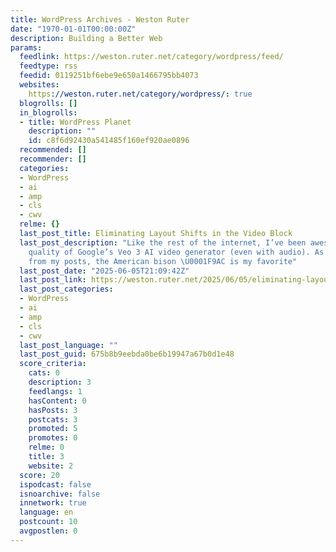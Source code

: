 ```yaml
---
title: WordPress Archives - Weston Ruter
date: "1970-01-01T00:00:00Z"
description: Building a Better Web
params:
  feedlink: https://weston.ruter.net/category/wordpress/feed/
  feedtype: rss
  feedid: 0119251bf6ebe9e650a1466795bb4073
  websites:
    https://weston.ruter.net/category/wordpress/: true
  blogrolls: []
  in_blogrolls:
  - title: WordPress Planet
    description: ""
    id: c8f6d92430a541485f160ef920ae0896
  recommended: []
  recommender: []
  categories:
  - WordPress
  - ai
  - amp
  - cls
  - cwv
  relme: {}
  last_post_title: Eliminating Layout Shifts in the Video Block
  last_post_description: "Like the rest of the internet, I’ve been awestruck by the
    quality of Google’s Veo 3 AI video generator (even with audio). As you’ve seen
    from my posts, the American bison \U0001F9AC is my favorite"
  last_post_date: "2025-06-05T21:09:42Z"
  last_post_link: https://weston.ruter.net/2025/06/05/eliminating-layout-shifts-in-the-video-block/
  last_post_categories:
  - WordPress
  - ai
  - amp
  - cls
  - cwv
  last_post_language: ""
  last_post_guid: 675b8b9eebda0be6b19947a67b0d1e48
  score_criteria:
    cats: 0
    description: 3
    feedlangs: 1
    hasContent: 0
    hasPosts: 3
    postcats: 3
    promoted: 5
    promotes: 0
    relme: 0
    title: 3
    website: 2
  score: 20
  ispodcast: false
  isnoarchive: false
  innetwork: true
  language: en
  postcount: 10
  avgpostlen: 0
---
```

